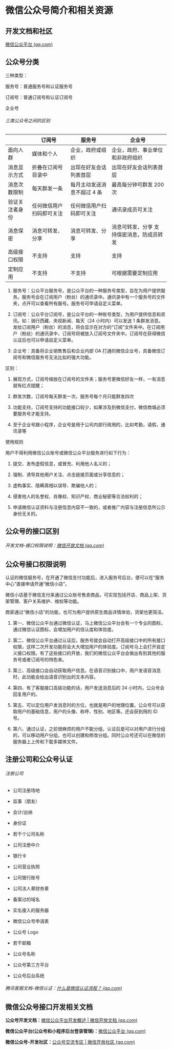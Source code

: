 # 微信公众号简介和相关资源

## 开发文档和社区

[微信公众平台 (qq.com)](https://mp.weixin.qq.com/)

## 公众号分类

三种类型：

服务号：普通服务号和认证服务号

订阅号：普通订阅号和认证订阅号

企业号

###### 三类公众号之间的区别

|                | 订阅号                   | 服务号                      | 企业号                                    |
| -------------- | ------------------------ | --------------------------- | ----------------------------------------- |
| 面向人群       | 媒体和个人               | 企业，政府或组织            | 企业，政府、事业单位和非政府组织          |
| 消息显示方式   | 折叠在订阅号目录中       | 出现在好友会话列表首层      | 出现在好友会话列表首层                    |
| 消息次数限制   | 每天群发一条             | 每月主动发送消息不超过 4 条 | 最高每分钟可群发 200 次                   |
| 验证关注者身份 | 任何微信用户扫码即可关注 | 任何微信用户扫码即可关注    | 通讯录成员可关注                          |
| 消息保密       | 消息可转发、分享         | 消息可转发、分享            | 消息可转发、分享 支持保密消息，防成员转发 |
| 高级接口权限   | 不支持                   | 支持                        | 支持                                      |
| 定制应用       | 不支持                   | 不支持                      | 可根据需要定制应用                        |

1. 服务号：公众平台服务号，是公众平台的一种服务号类型，旨在为用户提供服务。服务号会在订阅用户（粉丝）的通讯录中。通讯录中有一个服务号的文件夹，点开可以查看所有服号。服务号可申请自定义菜单。

2. 订阅号：公众平台订阅号，是公众平台的一种账号类型，为用户提供信息和资讯。如：骑行西藏、央视新闻、每天（24 小时内）可以发送 1 条群发消息。发给订阅用户（粉丝）的消息，将会显示在对方的“订阅”文件夹中。在订阅用户（粉丝）的通讯录中，订阅号将被放入订阅号文件夹中。订阅号在获得微信认证后也可以申请自定义菜单。

3. 企业号：具备将企业销售售后和企业内部 OA 打通的微信企业号，具备微信订阅号和微信服务号无法比拟的强大功能。

区别：

1.  展现方式，订阅号缩放在订阅号的文件夹；服务号更微信好友一样，一有消息就有红点提醒；

2.  群发次数，订阅号每天群发一次，服务号每个月只能群发四次

3.  功能支持，订阅号支持的功能接口较少，如果涉及到微信支付，微信商城必须要服务号才能支持。

4.  至于企业号跟小程序，企业号是用于公司内部行政用的，比如考勤，请假，通讯录等

使用规则

用户不得利用微信公众账号或微信公众平台服务进行如下行为：

1. 提交、发布虚假信息，或冒充、利用他人名义的；

2. 强制、诱导其他用户关注、点击链接页面或分享信息的；

3. 虚构事实、隐瞒真相以误导、欺骗他人的；

4. 侵害他人的名誉权、肖像权、知识产权、商业秘密等合法权利的；

5. 申请微信认证资料与注册信息内容不一致的，或者推广内容与注册信息所公示身份无关的。

## 公众号的接口区别

###### 开发文档-接口权限说明：[微信开放文档 (qq.com)](https://developers.weixin.qq.com/doc/offiaccount/Getting_Started/Explanation_of_interface_privileges.html)

## 公众号接口权限说明

认证的微信服务号，在开通了微信支付功能后，进入服务号后台，便可以在“服务中心”直接申请开通“微信小店”。

微信小店基于微信支付来通过公众账号售卖商品，可实现包括开店、商品上架、货架管理、客户关系维护、维权等功能。

商家通过“微信小店”的功能，也可为用户提供原生商品详情体验，货架也更简洁。

1. 第一、微信公众平台通过微信认证，马上微信公众平台会有一个专业的图标，通过微信认证图标，会增加用户的信认度和体验度。

2. 第二、微信公众平台通过认证后，服务号就会自动打开高级接口中的所有接口权限，这样二次开发功能将会大大增加用户的体验度。订阅号马上会打开自定义接口权限。有了这些接口的开放，我们的微信公众平台会做出有别其他的服务号或者订阅号的特色来。

3. 第三、高级接口会自动获取用户信息。在语音识别接口中，用户发语音消息时，此功能会给出语音识别出的文本内容。

4. 第四、有了客服接口高级功能的话，用户发送消息后的 24 小时内，公众号会回复用户的。

5. 第五、可以定位用户发消息时的方位，也就是用户的地理位置。公众号可以获取用户的基础信息，用户的头像、称呼、性别、地区等。还会获到用的 ID 号。

6. 第六、通过认证，之前很麻烦的用户不能分组，认证后是可以对用户进行分组的，可以移动用户分组，也可以创建和修改分组。同时公众号还可以在微信的服务器上上传和下载多媒体文件。

## 注册公司和公众号认证

###### 注册公司

- 公司注册场地

- 监事（朋友）

- 会计/出纳

- 身份证

- 若干个公司名称

- 公司注册中介

- 银行卡

- 公司营业执照

- 公司银行账号

- 公司法人章财务章

- 备案过的域名

- 实名接入的服务器

- 微信公众号申请表

- 公众号 Logo

- 若干邮箱

- 公众号名称

- 公众号第三方平台

- 公众号后台系统

###### 腾讯客服文档-微信认证：[什么是微信认证流程？ (qq.com)](https://kf.qq.com/faq/120911VrYVrA151013zu63u6.html)

## 微信公众号接口开发相关文档

**公众号开发文档：**[微信公众平台开发概述 | 微信开放文档 (qq.com)](https://developers.weixin.qq.com/doc/offiaccount/Getting_Started/Overview.html)

**微信公众平台(公众号和小程序后台登录管理)：**[微信公众平台 (qq.com)](https://mp.weixin.qq.com/)

**微信公众号-开发社区：**[公众号交流专区 | 微信开放社区 (qq.com)](https://developers.weixin.qq.com/community/minihome/question/1277775808983138305)
